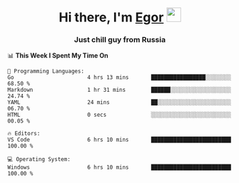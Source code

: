
<h1 align="center">Hi there, I'm <a href="https://daniilshat.ru/" target="_blank">Egor</a> 
<img src="https://github.com/blackcater/blackcater/raw/main/images/Hi.gif" height="32"/></h1>
<h3 align="center">Just chill guy from Russia</h3>

<!--START_SECTION:waka-->
📊 **This Week I Spent My Time On** 

```text
💬 Programming Languages: 
Go                       4 hrs 13 mins       █████████████████░░░░░░░░   68.50 % 
Markdown                 1 hr 31 mins        ██████░░░░░░░░░░░░░░░░░░░   24.74 % 
YAML                     24 mins             ██░░░░░░░░░░░░░░░░░░░░░░░   06.70 % 
HTML                     0 secs              ░░░░░░░░░░░░░░░░░░░░░░░░░   00.05 % 

🔥 Editors: 
VS Code                  6 hrs 10 mins       █████████████████████████   100.00 % 

💻 Operating System: 
Windows                  6 hrs 10 mins       █████████████████████████   100.00 % 
```


<!--END_SECTION:waka-->
